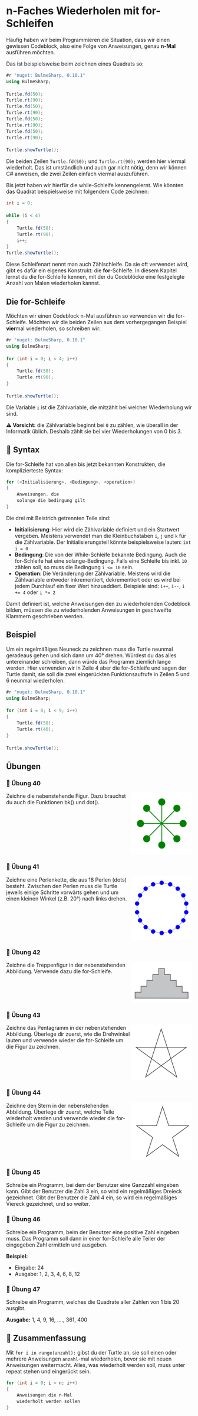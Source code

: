 # n-Faches Wiederholen mit for-Schleifen

Häufig haben wir beim Programmieren die Situation,
dass wir einen gewissen Codeblock, also eine Folge von Anweisungen,
genau **n-Mal** ausführen möchten.

Das ist beispielsweise beim zeichnen eines Quadrats so:

```cs
#r "nuget: BulmeSharp, 0.10.1"
using BulmeSharp;

Turtle.fd(50);
Turtle.rt(90);
Turtle.fd(50);
Turtle.rt(90);
Turtle.fd(50);
Turtle.rt(90);
Turtle.fd(50);
Turtle.rt(90);

Turtle.showTurtle();
```

Die beiden Zeilen `Turtle.fd(50);` und `Turtle.rt(90);` werden hier viermal wiederholt.
Das ist umständlich und auch gar nicht nötig, denn wir können
C# anweisen, die zwei Zeilen einfach viermal auszuführen.

Bis jetzt haben wir hierfür die while-Schleife kennengelernt.
Wie könnten das Quadrat beispielsweise mit folgendem Code zeichnen:

```cs
int i = 0;

while (i < 4)
{
    Turtle.fd(50);
    Turtle.rt(90);
    i++;
}
Turtle.showTurtle();
```

Diese Schleifenart nennt man auch Zählschleife.
Da sie oft verwendet wird, gibt es dafür ein eigenes Konstrukt:
die **for**-Schleife. In diesem Kapitel lernst du die for-Schleife kennen,
mit der du Codeblöcke eine festgelegte Anzahl von Malen wiederholen kannst.

## Die for-Schleife

Möchten wir einen Codeblock n-Mal ausführen so verwenden wir die for-Schleife.
Möchten wir die beiden Zeilen aus dem vorhergegangen
Beispiel **vier**mal wiederholen, so schreiben wir:

```cs
#r "nuget: BulmeSharp, 0.10.1"
using BulmeSharp;

for (int i = 0; i < 4; i++)
{
    Turtle.fd(50);
    Turtle.rt(90);
}

Turtle.showTurtle();
```

Die Variable `i` ist die Zählvariable, die mitzählt bei welcher Wiederholung wir sind.

**⚠️ Vorsicht:** die Zählvariable beginnt bei `0` zu zählen,
wie überall in der Informatik üblich.
Deshalb zählt sie bei vier Wiederholungen von 0 bis 3.

## 📜 Syntax

Die for-Schleife hat von allen bis jetzt bekannten Konstrukten,
die komplizierteste Syntax:

```cs
for (<Initialisierung>, <Bedingung>, <operation>)
{
    Anweisungen, die
    solange die bedingung gilt
}
```

Die drei mit Beistrich getrennten Teile sind:

* **Initialisierung**: Hier wird die Zählvariable definiert und ein Startwert vergeben. Meistens verwendet man die Kleinbuchstaben `i`, `j` und `k` für die Zählvariable. Der Initialisierungsteil könnte beispielsweise lauten: `int i = 0`
* **Bedingung**: Die von der While-Schleife bekannte Bedingung. Auch die for-Schleife hat eine solange-Bedingung. Falls eine Schleife bis inkl. `10` zählen soll, so muss die Bedingung `i <= 10` sein.
* **Operation**: Die Veränderung der Zählvariable. Meistens wird die Zählvariable entweder inkrementiert, dekrementiert oder es wird bei jedem Durchlauf ein fixer Wert hinzuaddiert. Beispiele sind: `i++`, `i--`, `i += 4` oder `i *= 2`


Damit definiert ist, welche Anweisungen den zu wiederholenden Codeblock bilden,
müssen die zu wiederholenden Anweisungen in geschweifte Klammern geschrieben werden.



## Beispiel
Um ein regelmäßiges Neuneck zu zeichnen muss
die Turtle neunmal geradeaus gehen und sich dann um 40° drehen.
Würdest du das alles untereinander schreiben, dann würde das Programm ziemlich lange werden.
Hier verwenden wir in Zeile 4 aber die
for-Schleife und sagen der Turtle damit, sie soll die zwei eingerückten
Funktionsaufrufe in Zeilen 5 und 6 neunmal wiederholen.

```cs
#r "nuget: BulmeSharp, 0.10.1"
using BulmeSharp;

for (int i = 0; i < 9; i++)
{
    Turtle.fd(50);
    Turtle.rt(40);
}

Turtle.showTurtle();
```



## Übungen

### 📝 Übung 40
<img style="float: right; width:33%" src="./images/stern.png">
Zeichne die nebenstehende Figur. Dazu brauchst du auch die Funktionen bk() und dot().
<div style="clear:both;"></div>

### 📝 Übung 41
<img style="float: right; width:33%" src="./images/ring.png">
Zeichne eine Perlenkette, die aus 18 Perlen (dots) besteht. Zwischen den Perlen muss die Turtle jeweils einige Schritte vorwärts gehen und um einen kleinen Winkel (z.B. 20°) nach links drehen.
<div style="clear:both;"></div>

### 📝 Übung 42
<img style="float: right; width:33%" src="./images/pyramid.png">
Zeichne die Treppenfigur in der nebenstehenden Abbildung.
Verwende dazu die for-Schleife.
<div style="clear:both;"></div>

### 📝 Übung 43
<img style="float: right; width:33%" src="./images/pentagram.png">
Zeichne das Pentagramm in der nebenstehenden Abbildung.
Überlege dir zuerst, wie die Drehwinkel lauten
und verwende wieder die for-Schleife um die Figur zu zeichnen.
<div style="clear:both;"></div>

### 📝 Übung 44
<img style="float: right; width:33%" src="./images/star.png">
Zeichne den Stern in der nebenstehenden Abbildung.
Überlege dir zuerst, welche Teile wiederholt werden 
und verwende wieder die for-Schleife um die Figur zu zeichnen.
<div style="clear:both;"></div>

### 📝 Übung 45
Schreibe ein Programm, bei dem der Benutzer eine Ganzzahl eingeben kann.
Gibt der Benutzer die Zahl 3 ein, so wird ein regelmäßiges Dreieck gezeichnet.
Gibt der Benutzer die Zahl 4 ein, so wird ein regelmäßiges Viereck gezeichnet,
und so weiter.

### 📝 Übung 46

Schreibe ein Programm, beim der Benutzer eine positive Zahl eingeben muss. Das Programm
soll dann in einer for-Schleife alle Teiler der eingegeben Zahl ermitteln und ausgeben.

**Beispiel:** 

* Eingabe: 24
* Ausgabe: 1, 2, 3, 4, 6, 8, 12

### 📝 Übung 47
Schreibe ein Programm, welches die Quadrate aller Zahlen von 1 bis 20 ausgibt.

**Ausgabe:** 1, 4, 9, 16, ...., 361, 400

## 🧭 Zusammenfassung
Mit `for i in range(anzahl):` gibst du der Turtle
an, sie soll einen oder mehrere Anweisungen `anzahl`-mal wiederholen,
bevor sie mit neuen Anweisungen weitermacht.
Alles, was wiederholt werden soll, muss unter repeat stehen und eingerückt sein.

```cs
for (int i = 0; i < n; i++)
{
    Anweisungen die n-Mal
    wiederholt werden sollen
}
```





























